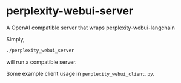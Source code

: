 # perplexity-webui-server

A OpenAI compatible server that wraps perplexity-webui-langchain


Simply,

```bash
./perplexity_webui_server
```

will run a compatible server.

Some example client usage in `perplexity_webui_client.py`. 